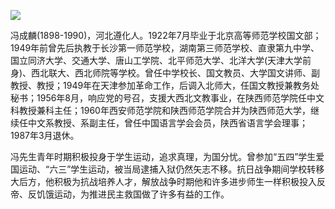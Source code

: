 ![](https://s2.loli.net/2022/09/01/98hAxTi3bCoNkyW.png)

冯成麟(1898-1990)，河北遵化人。1922年7月毕业于北京高等师范学校国文部；1949年前曾先后执教于长沙第一师范学校，湖南第三师范学校、直隶第九中学、国立同济大学、交通大学、唐山工学院、北平师范大学、北洋大学(天津大学前身)、西北联大、西北师院等学校。曾任中学校长、国文教员、大学国文讲师、副教授、教授；1949年在天津参加革命工作，后调入北师大，任国文教授兼教务处秘书；1956年8月，响应党的号召，支援大西北文教事业，在陕西师范学院任中文科教授兼科主任；1960年西安师范学院和陕西师范学院合并为陕西师范大学，继续任中文系教授、系副主任，曾任中国语言学会会员，陕西省语言学会理事；1987年3月退休。

冯先生青年时期积极投身于学生运动，追求真理，为国分忧。曾参加“五四”学生爱国运动、“六三”学生运动，被当局逮捕入狱仍然矢志不移。抗日战争期间学校转移大后方，他积极为抗战培养人才，解放战争时期他和许多进步师生一样积极投入反帝、反饥饿运动，为推进民主救国做了许多有益的工作。
